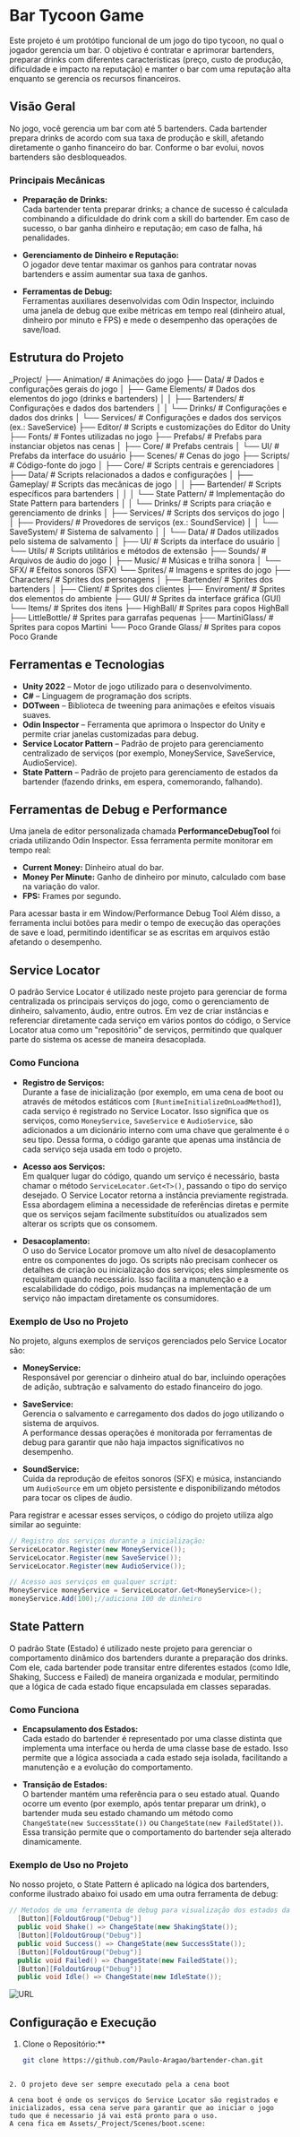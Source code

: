 # Bar Tycoon Game

Este projeto é um protótipo funcional de um jogo do tipo tycoon, no qual o jogador gerencia um bar. O objetivo é contratar e aprimorar bartenders, preparar drinks com diferentes características (preço, custo de produção, dificuldade e impacto na reputação) e manter o bar com uma reputação alta enquanto se gerencia os recursos financeiros.

## Visão Geral

No jogo, você gerencia um bar com até 5 bartenders. Cada bartender prepara drinks de acordo com sua taxa de produção e skill, afetando diretamente o ganho financeiro do bar. Conforme o bar evolui, novos bartenders são desbloqueados.

### Principais Mecânicas
- **Preparação de Drinks:**  
  Cada bartender tenta preparar drinks; a chance de sucesso é calculada combinando a dificuldade do drink com a skill do bartender. Em caso de sucesso, o bar ganha dinheiro e reputação; em caso de falha, há penalidades.
  
- **Gerenciamento de Dinheiro e Reputação:**  
  O jogador deve tentar maximar os ganhos para contratar novas bartenders e assim aumentar sua taxa de ganhos.

- **Ferramentas de Debug:**  
  Ferramentas auxiliares desenvolvidas com Odin Inspector, incluindo uma janela de debug que exibe métricas em tempo real (dinheiro atual, dinheiro por minuto e FPS) e mede o desempenho das operações de save/load.

## Estrutura do Projeto

_Project/
├── Animation/             # Animações do jogo
├── Data/                  # Dados e configurações gerais do jogo
│   ├── Game Elements/     # Dados dos elementos do jogo (drinks e bartenders)
│   │   ├── Bartenders/    # Configurações e dados dos bartenders
│   │   └── Drinks/        # Configurações e dados dos drinks
│   └── Services/          # Configurações e dados dos serviços (ex.: SaveService)
├── Editor/                # Scripts e customizações do Editor do Unity
├── Fonts/                 # Fontes utilizadas no jogo
├── Prefabs/               # Prefabs para instanciar objetos nas cenas
│   ├── Core/              # Prefabs centrais
│   └── UI/                # Prefabs da interface do usuário
├── Scenes/                # Cenas do jogo
├── Scripts/               # Código-fonte do jogo
│   ├── Core/              # Scripts centrais e gerenciadores
│   ├── Data/              # Scripts relacionados a dados e configurações
│   ├── Gameplay/          # Scripts das mecânicas de jogo
│   │   ├── Bartender/     # Scripts específicos para bartenders
│   │   │   └── State Pattern/  # Implementação do State Pattern para bartenders
│   │   └── Drinks/        # Scripts para criação e gerenciamento de drinks
│   ├── Services/          # Scripts dos serviços do jogo
│   │   ├── Providers/     # Provedores de serviços (ex.: SoundService)
│   │   └── SaveSystem/    # Sistema de salvamento
│   │       └── Data/      # Dados utilizados pelo sistema de salvamento
│   ├── UI/                # Scripts da interface do usuário
│   └── Utils/             # Scripts utilitários e métodos de extensão
├── Sounds/                # Arquivos de áudio do jogo
│   ├── Music/             # Músicas e trilha sonora
│   └── SFX/               # Efeitos sonoros (SFX)
└── Sprites/               # Imagens e sprites do jogo
    ├── Characters/        # Sprites dos personagens
    │   ├── Bartender/     # Sprites dos bartenders
    │   ├── Client/        # Sprites dos clientes
    ├── Enviroment/        # Sprites dos elementos do ambiente
    ├── GUI/               # Sprites da interface gráfica (GUI)
    └── Items/             # Sprites dos itens
        ├── HighBall/      # Sprites para copos HighBall
        ├── LittleBottle/  # Sprites para garrafas pequenas
        ├── MartiniGlass/  # Sprites para copos Martini
        └── Poco Grande Glass/  # Sprites para copos Poco Grande

## Ferramentas e Tecnologias

- **Unity 2022** – Motor de jogo utilizado para o desenvolvimento.
- **C#** – Linguagem de programação dos scripts.
- **DOTween** – Biblioteca de tweening para animações e efeitos visuais suaves.
- **Odin Inspector** – Ferramenta que aprimora o Inspector do Unity e permite criar janelas customizadas para debug.
- **Service Locator Pattern** – Padrão de projeto para gerenciamento centralizado de serviços (por exemplo, MoneyService, SaveService, AudioService).
- **State Pattern** – Padrão de projeto para gerenciamento de estados da bartender (fazendo drinks, em espera, comemorando, falhando).

## Ferramentas de Debug e Performance

Uma janela de editor personalizada chamada **PerformanceDebugTool** foi criada utilizando Odin Inspector. Essa ferramenta permite monitorar em tempo real:
- **Current Money:** Dinheiro atual do bar.
- **Money Per Minute:** Ganho de dinheiro por minuto, calculado com base na variação do valor.
- **FPS:** Frames por segundo.

Para acessar basta ir em Window/Performance Debug Tool
Além disso, a ferramenta inclui botões para medir o tempo de execução das operações de save e load, permitindo identificar se as escritas em arquivos estão afetando o desempenho.

## Service Locator

O padrão Service Locator é utilizado neste projeto para gerenciar de forma centralizada os principais serviços do jogo, como o gerenciamento de dinheiro, salvamento, áudio, entre outros. Em vez de criar instâncias e referenciar diretamente cada serviço em vários pontos do código, o Service Locator atua como um "repositório" de serviços, permitindo que qualquer parte do sistema os acesse de maneira desacoplada.

### Como Funciona

- **Registro de Serviços:**  
  Durante a fase de inicialização (por exemplo, em uma cena de boot ou através de métodos estáticos com `[RuntimeInitializeOnLoadMethod]`), cada serviço é registrado no Service Locator. Isso significa que os serviços, como `MoneyService`, `SaveService` e `AudioService`, são adicionados a um dicionário interno com uma chave que geralmente é o seu tipo. Dessa forma, o código garante que apenas uma instância de cada serviço seja usada em todo o projeto.

- **Acesso aos Serviços:**  
  Em qualquer lugar do código, quando um serviço é necessário, basta chamar o método `ServiceLocator.Get<T>()`, passando o tipo do serviço desejado. O Service Locator retorna a instância previamente registrada. Essa abordagem elimina a necessidade de referências diretas e permite que os serviços sejam facilmente substituídos ou atualizados sem alterar os scripts que os consomem.

- **Desacoplamento:**  
  O uso do Service Locator promove um alto nível de desacoplamento entre os componentes do jogo. Os scripts não precisam conhecer os detalhes de criação ou inicialização dos serviços; eles simplesmente os requisitam quando necessário. Isso facilita a manutenção e a escalabilidade do código, pois mudanças na implementação de um serviço não impactam diretamente os consumidores.


### Exemplo de Uso no Projeto

No projeto, alguns exemplos de serviços gerenciados pelo Service Locator são:

- **MoneyService:**  
  Responsável por gerenciar o dinheiro atual do bar, incluindo operações de adição, subtração e salvamento do estado financeiro do jogo.

- **SaveService:**  
  Gerencia o salvamento e carregamento dos dados do jogo utilizando o sistema de arquivos.  
  A performance dessas operações é monitorada por ferramentas de debug para garantir que não haja impactos significativos no desempenho.

- **SoundService:**  
  Cuida da reprodução de efeitos sonoros (SFX) e música, instanciando um `AudioSource` em um objeto persistente e disponibilizando métodos para tocar os clipes de áudio.

Para registrar e acessar esses serviços, o código do projeto utiliza algo similar ao seguinte:

```csharp
// Registro dos serviços durante a inicialização:
ServiceLocator.Register(new MoneyService());
ServiceLocator.Register(new SaveService());
ServiceLocator.Register(new AudioService());

// Acesso aos serviços em qualquer script:
MoneyService moneyService = ServiceLocator.Get<MoneyService>();
moneyService.Add(100);//adiciona 100 de dinheiro
```

## State Pattern

O padrão State (Estado) é utilizado neste projeto para gerenciar o comportamento dinâmico dos bartenders durante a preparação dos drinks. Com ele, cada bartender pode transitar entre diferentes estados (como Idle, Shaking, Success e Failed) de maneira organizada e modular, permitindo que a lógica de cada estado fique encapsulada em classes separadas.

### Como Funciona

- **Encapsulamento dos Estados:**  
  Cada estado do bartender é representado por uma classe distinta que implementa uma interface ou herda de uma classe base de estado. Isso permite que a lógica associada a cada estado seja isolada, facilitando a manutenção e a evolução do comportamento.

- **Transição de Estados:**  
  O bartender mantém uma referência para o seu estado atual. Quando ocorre um evento (por exemplo, após tentar preparar um drink), o bartender muda seu estado chamando um método como `ChangeState(new SuccessState())` ou `ChangeState(new FailedState())`. Essa transição permite que o comportamento do bartender seja alterado dinamicamente.

### Exemplo de Uso no Projeto

No nosso projeto, o State Pattern é aplicado na lógica dos bartenders, conforme ilustrado abaixo foi usado em uma outra ferramenta de debug:

```csharp
// Metodos de uma ferramenta de debug para visualização dos estados da bartender 
  [Button][FoldoutGroup("Debug")]
  public void Shake() => ChangeState(new ShakingState());
  [Button][FoldoutGroup("Debug")]
  public void Success() => ChangeState(new SuccessState());
  [Button][FoldoutGroup("Debug")]
  public void Failed() => ChangeState(new FailedState());
  [Button][FoldoutGroup("Debug")]
  public void Idle() => ChangeState(new IdleState());

```
![URL](https://i.postimg.cc/qvk88sBQ/Screenshot-2025-03-27-010939.png)

## Configuração e Execução

1. Clone o Repositório:**
   ```bash
   git clone https://github.com/Paulo-Aragao/bartender-chan.git
  ```

2. O projeto deve ser sempre executado pela a cena boot

  A cena boot é onde os serviços do Service Locator são registrados e inicializados, essa cena serve para garantir que ao iniciar o jogo tudo que é necessario já vai está pronto para o uso.
  A cena fica em Assets/_Project/Scenes/boot.scene:
